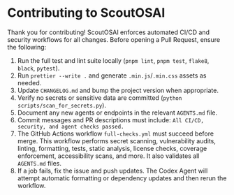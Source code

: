 # Contributing to ScoutOSAI

Thank you for contributing! ScoutOSAI enforces automated CI/CD and security workflows for all changes. Before opening a Pull Request, ensure the following:

1. Run the full test and lint suite locally (`pnpm lint`, `pnpm test`, `flake8`, `black`, `pytest`).
2. Run `prettier --write .` and generate `.min.js`/`.min.css` assets as needed.
3. Update `CHANGELOG.md` and bump the project version when appropriate.
4. Verify no secrets or sensitive data are committed (`python scripts/scan_for_secrets.py`).
5. Document any new agents or endpoints in the relevant `AGENTS.md` file.
6. Commit messages and PR descriptions must include:
   `All CI/CD, security, and agent checks passed.`
7. The GitHub Actions workflow `full-checks.yml` must succeed before merge. This workflow performs secret scanning, vulnerability audits, linting, formatting, tests, static analysis, license checks, coverage enforcement, accessibility scans, and more. It also validates all `AGENTS.md` files.
8. If a job fails, fix the issue and push updates. The Codex Agent will attempt automatic formatting or dependency updates and then rerun the workflow.
